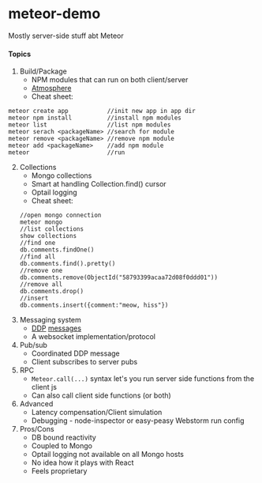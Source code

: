 # meteor-demo

Mostly server-side stuff abt Meteor

#### Topics

1. Build/Package
    * NPM modules that can run on both client/server
    * [Atmosphere](atmospherejs.com)
    * Cheat sheet:
```
meteor create app           //init new app in app dir
meteor npm install          //install npm modules
meteor list                 //list npm modules
meteor serach <packageName> //search for module
meteor remove <packageName> //remove npm module
meteor add <packageName>    //add npm module
meteor                      //run
```
2. Collections
    * Mongo collections
    * Smart at handling Collection.find() cursor
    * Optail logging
    * Cheat sheet:
    ```
    //open mongo connection
    meteor mongo
    //list collections
    show collections
    //find one
    db.comments.findOne()
    //find all
    db.comments.find().pretty()
    //remove one
    db.comments.remove(ObjectId("58793399acaa72d08f0ddd01"))
    //remove all
    db.comments.drop()
    //insert
    db.comments.insert({comment:"meow, hiss"})
    ```
3. Messaging system
    * [DDP](http://40.media.tumblr.com/9cb10b17567aa31bc7b5938442df36df/tumblr_nk92vw12oA1sg99p0o1_1280.png) [messages](https://meteorhacks.com/introduction-to-ddp/)
    * A websocket implementation/protocol
4. Pub/sub
    * Coordinated DDP message
    * Client subscribes to server pubs
5. RPC
    * ```Meteor.call(...)``` syntax let's you run server side functions from the client js
    * Can also call client side functions (or both)
6. Advanced
    * Latency compensation/Client simulation
    * Debugging - node-inspector or easy-peasy Webstorm run config
7. Pros/Cons
    * DB bound reactivity
    * Coupled to Mongo
    * Optail logging not available on all Mongo hosts
    * No idea how it plays with React
    * Feels proprietary


